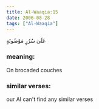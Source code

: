 ```yaml
---
title: Al-Waaqia:15
date: 2006-08-28
tags: ["Al-Waaqia"]
---
```

عَلَىٰ سُرُرٍ مَوْضُونَةٍ
### meaning: 
On brocaded couches
### similar verses: 

our AI can't find any similar verses




